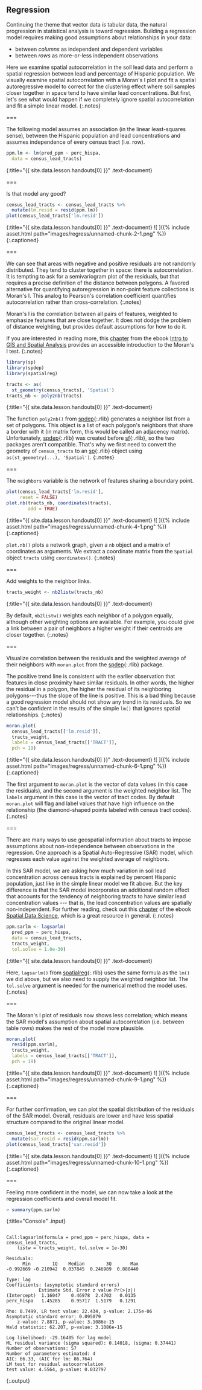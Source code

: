 ---
---

## Regression

Continuing the theme that vector data *is* tabular data, the natural
progression in statistical analysis is toward regression. Building a regression
model requires making good assumptions about relationships in your data:

- between *columns* as independent and dependent variables
- between *rows* as more-or-less independent observations

Here we examine spatial autocorrelation in the soil lead data and 
perform a spatial regression between lead and
percentage of Hispanic population. We visually examine spatial
autocorrelation with a Moran's I plot and fit a spatial autoregressive
model to correct for the clustering effect where soil samples closer
together in space tend to have similar lead concentrations.
But first, let's see what would happen if we completely ignore
spatial autocorrelation and fit a simple linear model.
{:.notes}

===

The following model assumes an association (in the linear least-squares sense),
between the Hispanic population and lead concentrations and assumes independence
of every census tract (i.e. row).



~~~r
ppm.lm <- lm(pred_ppm ~ perc_hispa,
  data = census_lead_tracts)
~~~
{:title="{{ site.data.lesson.handouts[0] }}" .text-document}


===

Is that model any good?



~~~r
census_lead_tracts <- census_lead_tracts %>%
  mutate(lm.resid = resid(ppm.lm))
plot(census_lead_tracts['lm.resid'])
~~~
{:title="{{ site.data.lesson.handouts[0] }}" .text-document}
![ ]({% include asset.html path="images/regress/unnamed-chunk-2-1.png" %})
{:.captioned}

===

We can see that areas with negative and positive residuals are not randomly distributed.
They tend to cluster together in space: there is
autocorrelation. It is tempting to ask for a semivariogram plot of the
residuals, but that requires a precise definition of the distance between
polygons. A favored alternative for quantifying autoregression in non-point
feature collections is Moran's I. This analog to Pearson's correlation
coefficient quantifies autocorrelation rather than cross-correlation.
{:.notes}

Moran's I is the correlation between all pairs of features, weighted to
emphasize features that are close together. It does not dodge the problem of
distance weighting, but provides default assumptions for how to do it.

If you are interested in reading more, this [chapter](https://mgimond.github.io/Spatial/spatial-autocorrelation.html) from
the ebook [Intro to GIS and Spatial Analysis](https://mgimond.github.io/Spatial/index.html)
provides an accessible introduction to the Moran's I test.
{:.notes}



~~~r
library(sp)
library(spdep)
library(spatialreg)

tracts <- as(
  st_geometry(census_tracts), 'Spatial')
tracts_nb <- poly2nb(tracts)
~~~
{:title="{{ site.data.lesson.handouts[0] }}" .text-document}


The function `poly2nb()` from [spdep](){:.rlib} generates a neighbor list from
a set of polygons. This object is a list of each polygon's neighbors that share
a border with it (in matrix form, this would be called an adjacency matrix).
Unfortunately, [spdep](){:.rlib} was created before [sf](){:.rlib}, so the two 
packages aren't compatible. That's why we first need to convert the geometry of `census_tracts` 
to an [sp](){:.rlib} object using `as(st_geometry(...), 'Spatial')`.
{:.notes}

===

The `neighbors` variable is the network of features sharing a boundary point.



~~~r
plot(census_lead_tracts['lm.resid'],
     reset = FALSE)
plot.nb(tracts_nb, coordinates(tracts),
        add = TRUE)
~~~
{:title="{{ site.data.lesson.handouts[0] }}" .text-document}
![ ]({% include asset.html path="images/regress/unnamed-chunk-4-1.png" %})
{:.captioned}

`plot.nb()` plots a network graph, given a `nb` object and a matrix of coordinates as 
arguments. We extract a coordinate matrix from the `Spatial` object `tracts` using
`coordinates()`.
{:.notes}

===

Add weights to the neighbor links.



~~~r
tracts_weight <- nb2listw(tracts_nb)
~~~
{:title="{{ site.data.lesson.handouts[0] }}" .text-document}


By default, `nb2listw()` weights each neighbor of a polygon equally, although other
weighting options are available. For example, you could give a link between a pair
of neighbors a higher weight if their centroids are closer together.
{:.notes}

===

Visualize correlation between the residuals and the weighted average
of their neighbors with `moran.plot` from the
[spdep](){:.rlib} package. 

The positive trend line is consistent with the
earlier observation that features in close proximity have similar
residuals. In other words, the higher the residual
in a polygon, the higher the residual of its 
neighboring polygons---thus the slope of the line is positive. This is
a bad thing because a good regression model should not show any
trend in its residuals. So we can't be confident in the results of the
simple `lm()` that ignores spatial relationships.
{:.notes}



~~~r
moran.plot(
  census_lead_tracts[['lm.resid']],
  tracts_weight,
  labels = census_lead_tracts[['TRACT']],
  pch = 19)
~~~
{:title="{{ site.data.lesson.handouts[0] }}" .text-document}
![ ]({% include asset.html path="images/regress/unnamed-chunk-6-1.png" %})
{:.captioned}

The first argument to `moran.plot` is the vector of data values (in this case the residuals),
and the second argument is the weighted neighbor list. The `labels` argument in this
case is the vector of tract codes. By default `moran.plot` will flag and label values
that have high influence on the relationship (the diamond-shaped points labeled with 
census tract codes).
{:.notes}

===

There are many ways to use geospatial information about tracts to impose
assumptions about non-independence between observations in the regression. One
approach is a Spatial Auto-Regressive (SAR) model, which regresses each value against
the weighted average of neighbors.

In this SAR model, we are asking how much variation in soil lead concentration across
census tracts is explained by percent Hispanic population, just like in the simple
linear model we fit above. But the key difference is that the SAR model incorporates
an additional random effect that accounts for the tendency of neighboring tracts to
have similar lead concentration values --- that is, the lead concentration
values are spatially non-independent. For further reading, check out this
[chapter](https://keen-swartz-3146c4.netlify.app/spatial-regression.html) of the
ebook [Spatial Data Science](https://keen-swartz-3146c4.netlify.app/), which is 
a great resource in general.
{:.notes}




~~~r
ppm.sarlm <- lagsarlm(
  pred_ppm ~ perc_hispa,
  data = census_lead_tracts,
  tracts_weight,
  tol.solve = 1.0e-30)
~~~
{:title="{{ site.data.lesson.handouts[0] }}" .text-document}


Here, `lagsarlm()` from [spatialreg](){:.rlib} uses the same formula as the `lm()` 
we did above, but we also need to supply the weighted neighbor list.
The `tol.solve` argument is needed for the numerical method the model uses.
{:.notes}

===

The Moran's I plot of residuals now shows less correlation; which means the SAR
model's assumption about spatial autocorrelation (i.e. between table rows) makes
the rest of the model more plausible.



~~~r
moran.plot(
  resid(ppm.sarlm),
  tracts_weight,
  labels = census_lead_tracts[['TRACT']],
  pch = 19)
~~~
{:title="{{ site.data.lesson.handouts[0] }}" .text-document}
![ ]({% include asset.html path="images/regress/unnamed-chunk-9-1.png" %})
{:.captioned}

===

For further confirmation, we can plot the spatial distribution of the residuals 
of the SAR model. Overall, residuals are lower and have less spatial structure 
compared to the original linear model.



~~~r
census_lead_tracts <- census_lead_tracts %>%
  mutate(sar.resid = resid(ppm.sarlm))
plot(census_lead_tracts['sar.resid'])
~~~
{:title="{{ site.data.lesson.handouts[0] }}" .text-document}
![ ]({% include asset.html path="images/regress/unnamed-chunk-10-1.png" %})
{:.captioned}

===

Feeling more confident in the model, we can now take a look at the regression
coefficients and overall model fit.



~~~r
> summary(ppm.sarlm)
~~~
{:title="Console" .input}


~~~

Call:lagsarlm(formula = pred_ppm ~ perc_hispa, data = census_lead_tracts, 
    listw = tracts_weight, tol.solve = 1e-30)

Residuals:
      Min        1Q    Median        3Q       Max 
-0.992669 -0.210942  0.037845  0.246989  0.888440 

Type: lag 
Coefficients: (asymptotic standard errors) 
            Estimate Std. Error z value Pr(>|z|)
(Intercept)  1.16047    0.46978  2.4702   0.0135
perc_hispa   1.45285    0.95717  1.5179   0.1291

Rho: 0.7499, LR test value: 22.434, p-value: 2.175e-06
Asymptotic standard error: 0.095079
    z-value: 7.8871, p-value: 3.1086e-15
Wald statistic: 62.207, p-value: 3.1086e-15

Log likelihood: -29.16485 for lag model
ML residual variance (sigma squared): 0.14018, (sigma: 0.37441)
Number of observations: 57 
Number of parameters estimated: 4 
AIC: 66.33, (AIC for lm: 86.764)
LM test for residual autocorrelation
test value: 4.5564, p-value: 0.032797
~~~
{:.output}



